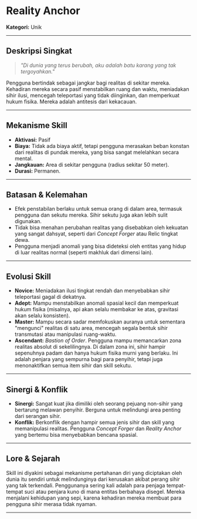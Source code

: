 # Reality Anchor

**Kategori:** Unik

---

## Deskripsi Singkat
> *"Di dunia yang terus berubah, aku adalah batu karang yang tak tergoyahkan."*

Pengguna bertindak sebagai jangkar bagi realitas di sekitar mereka. Kehadiran mereka secara pasif menstabilkan ruang dan waktu, meniadakan sihir ilusi, mencegah teleportasi yang tidak diinginkan, dan memperkuat hukum fisika. Mereka adalah antitesis dari kekacauan.

---

## Mekanisme Skill
*   **Aktivasi:** Pasif
*   **Biaya:** Tidak ada biaya aktif, tetapi pengguna merasakan beban konstan dari realitas di pundak mereka, yang bisa sangat melelahkan secara mental.
*   **Jangkauan:** Area di sekitar pengguna (radius sekitar 50 meter).
*   **Durasi:** Permanen.

---

## Batasan & Kelemahan
*   Efek penstabilan berlaku untuk semua orang di dalam area, termasuk pengguna dan sekutu mereka. Sihir sekutu juga akan lebih sulit digunakan.
*   Tidak bisa menahan perubahan realitas yang disebabkan oleh kekuatan yang sangat dahsyat, seperti dari *Concept Forger* atau Relic tingkat dewa.
*   Pengguna menjadi anomali yang bisa dideteksi oleh entitas yang hidup di luar realitas normal (seperti makhluk dari dimensi lain).

---

## Evolusi Skill
*   **Novice:** Meniadakan ilusi tingkat rendah dan menyebabkan sihir teleportasi gagal di dekatnya.
*   **Adept:** Mampu menstabilkan anomali spasial kecil dan memperkuat hukum fisika (misalnya, api akan selalu membakar ke atas, gravitasi akan selalu konsisten).
*   **Master:** Mampu secara sadar memfokuskan auranya untuk sementara "mengunci" realitas di satu area, mencegah segala bentuk sihir transmutasi atau manipulasi ruang-waktu.
*   **Ascendant:** *Bastion of Order*. Pengguna mampu memancarkan zona realitas absolut di sekelilingnya. Di dalam zona ini, sihir hampir sepenuhnya padam dan hanya hukum fisika murni yang berlaku. Ini adalah penjara yang sempurna bagi para penyihir, tetapi juga menonaktifkan semua item sihir dan skill sekutu.

---

## Sinergi & Konflik
*   **Sinergi:** Sangat kuat jika dimiliki oleh seorang pejuang non-sihir yang bertarung melawan penyihir. Berguna untuk melindungi area penting dari serangan sihir.
*   **Konflik:** Berkonflik dengan hampir semua jenis sihir dan skill yang memanipulasi realitas. Pengguna *Concept Forger* dan *Reality Anchor* yang bertemu bisa menyebabkan bencana spasial.

---

## Lore & Sejarah
Skill ini diyakini sebagai mekanisme pertahanan diri yang diciptakan oleh dunia itu sendiri untuk melindunginya dari kerusakan akibat perang sihir yang tak terkendali. Penggunanya sering kali adalah para penjaga tempat-tempat suci atau penjara kuno di mana entitas berbahaya disegel. Mereka menjalani kehidupan yang sepi, karena kehadiran mereka membuat para pengguna sihir merasa tidak nyaman.

---
